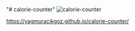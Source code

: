 "# calorie-counter" 
![calorie-counter](https://github.com/yagmuracikgoz/calorie-counter/assets/152065467/a1e42486-36ae-447f-9426-33e227effb20)

https://yagmuracikgoz.github.io/calorie-counter/

